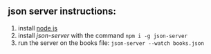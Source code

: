 ## json server instructions:

1. install [node js](https://nodejs.org/en/download/)
2. install *json-server* with the command `npm i -g json-server`
3. run the server on the books file: `json-server --watch books.json`